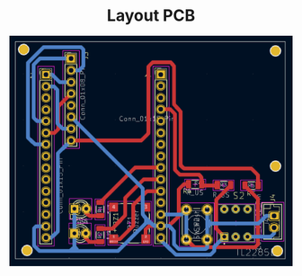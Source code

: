 <div align="center">
  <h1> Layout PCB </h1>
  
  ![Tampilan Produk 1][def1] 
</div>

[def1]: /assets/LAYOUT.png

